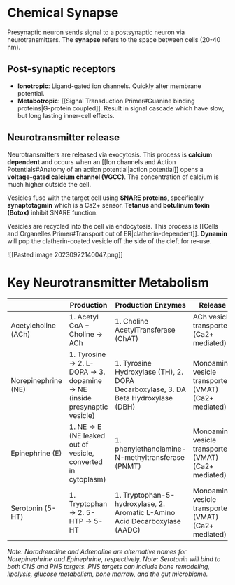# Chemical Synapse
Presynaptic neuron sends signal to a postsynaptic neuron via neurotransmitters. The **synapse** refers to the space between cells (20-40 nm).
## Post-synaptic receptors
- **Ionotropic**: Ligand-gated ion channels. Quickly alter membrane potential.
- **Metabotropic**: [[Signal Transduction Primer#Guanine binding proteins|G-protein coupled]]. Result in signal cascade which have slow, but long lasting inner-cell effects.
## Neurotransmitter release
Neurotransmitters are released via exocytosis. This process is **calcium dependent** and occurs when an [[Ion channels and Action Potentials#Anatomy of an action potential|action potential]] opens a **voltage-gated calcium channel (VGCC)**. The concentration of calcium is much higher outside the cell.

Vesicles fuse with the target cell using **SNARE proteins**, specifically **synaptotagmin** which is a Ca2+ sensor. **Tetanus** and **botulinum toxin (Botox)** inhibit SNARE function.

Vesicles are recycled into the cell via endocytosis. This process is [[Cells and Organelles Primer#Transport out of ER|clatherin-dependent]]. **Dynamin** will pop the clatherin-coated vesicle off the side of the cleft for re-use.

![[Pasted image 20230922140047.png]]
# Key Neurotransmitter Metabolism
|                     | Production                                                              | Production Enzymes                                                                | Release                                              | Recycling/Degradation                                        |
| ------------------- | ----------------------------------------------------------------------- | --------------------------------------------------------------------------------- | ---------------------------------------------------- | ------------------------------------------------------------ |
| Acetylcholine (ACh) | 1. Acetyl CoA + Choline → ACh                                           | 1. Choline AcetylTransferase (ChAT)                                               | ACh vesicle transporter (Ca2+ mediated)              | Acetylcholine Esterase (AchE)                                |
| Norepinephrine (NE) | 1. Tyrosine → 2. L-DOPA → 3. dopamine → NE (inside presynaptic vesicle) | 1. Tyrosine Hydroxylase (TH), 2. DOPA Decarboxylase, 3. DA Beta Hydroxylase (DBH) | Monoamine vesicle transporter (VMAT) (Ca2+ mediated) | Monoamine oxidase (MAO), catechol-O-methyltransferase (COMT) |
| Epinephrine (E)     | 1. NE → E  (NE leaked out of vesicle, converted in cytoplasm)           | 1. phenylethanolamine-N-methyltransferase (PNMT)                                  | Monoamine vesicle transporter (VMAT) (Ca2+ mediated) | Monoamine oxidase (MAO), catechol-O-methyltransferase (COMT) |
| Serotonin (5-HT)    | 1. Tryptophan → 2. 5-HTP → 5-HT                                         | 1. Tryptophan-5-hydroxylase, 2. Aromatic L-Amino Acid Decarboxylase (AADC)        | Monoamine vesicle transporter (VMAT) (Ca2+ mediated) | Monoamine oxidase (MAO)                                      |
*Note: Noradrenaline and Adrenaline are alternative names for Norepinephrine and Epinephrine, respectively.*
*Note: Serotonin will bind to both CNS and PNS targets. PNS targets can include bone remodeling, lipolysis, glucose metabolism, bone marrow, and the gut microbiome.*